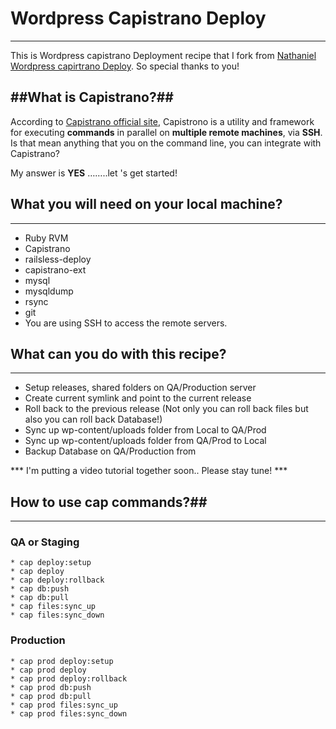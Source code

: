 # Wordpress Capistrano Deploy #
-------------
This is Wordpress capistrano Deployment recipe that I fork from [Nathaniel](https://github.com/nathanielks) [Wordpress capirtrano Deploy](https://github.com/nathanielks/Wordpress-Capistrano-Deploy). So special thanks to you!

##What is Capistrano?##
-------------
According to [Capistrano official site](https://github.com/capistrano/capistrano), Capistrono is a utility and framework for executing **commands** in parallel on **multiple remote machines**, via **SSH**. Is that mean anything that you on the command line, you can integrate with Capistrano? 

My answer is **YES** ……..let 's get started!


## What you will need on your local machine? ##
-------------
* Ruby RVM
* Capistrano
* railsless-deploy
* capistrano-ext
* mysql
* mysqldump
* rsync
* git
* You are using SSH to access the remote servers.


## What can you do with this recipe? ##
----------------
* Setup releases, shared folders on QA/Production server
* Create current symlink and point to the current release
* Roll back to the previous release (Not only you can roll back files but also you can roll back Database!)
* Sync up wp-content/uploads folder from Local to QA/Prod 
* Sync up wp-content/uploads folder from QA/Prod to Local
* Backup Database on QA/Production from 

*** I'm putting a video tutorial together soon.. Please stay tune! ***

## How to use cap commands?##
-----------------
### QA or Staging ###

	* cap deploy:setup 
	* cap deploy
	* cap deploy:rollback
	* cap db:push
	* cap db:pull
	* cap files:sync_up
	* cap files:sync_down

### Production ###

	* cap prod deploy:setup 
	* cap prod deploy
	* cap prod deploy:rollback
	* cap prod db:push
	* cap prod db:pull
	* cap prod files:sync_up
	* cap prod files:sync_down